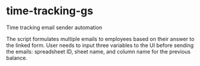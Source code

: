 # time-tracking-gs
Time tracking email sender automation

The script formulates multiple emails to employees based on their answer to the linked form. User needs to input three variables to the UI before sending the emails: spreadsheet ID, sheet name, and column name for the previous balance.
